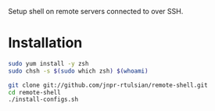 Setup shell on remote servers connected to over SSH.

# Installation

```Bash
sudo yum install -y zsh
sudo chsh -s $(sudo which zsh) $(whoami)

git clone git://github.com/jnpr-rtulsian/remote-shell.git
cd remote-shell
./install-configs.sh

```
